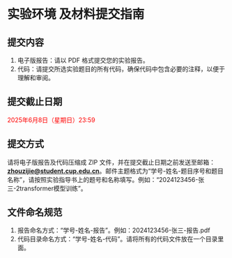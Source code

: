 # 实验环境 及材料提交指南
## 提交内容
1.	电子版报告：请以 PDF 格式提交您的实验报告。
2.	代码：请提交所选实验题目的所有代码，确保代码中包含必要的注释，以便于理解和审阅。
## 提交截止日期
<font color='red'>2025年6月8日（星期日）23:59</font>
## 提交方式
请将电子版报告及代码压缩成 ZIP 文件，并在提交截止日期之前发送至邮箱：**zhouzijie@student.cup.edu.cn**。邮件主题格式为“学号-姓名-题目序号和题目名称”，请按照实验指导书上的题号和名称填写。例如：“2024123456-张三-2transformer模型训练”。
## 文件命名规范
1.	报告命名方式：“学号-姓名-报告”。例如：2024123456-张三-报告.pdf
2.	代码目录命名方式：“学号-姓名-代码”。请将所有的代码文件放在一个目录里面。
